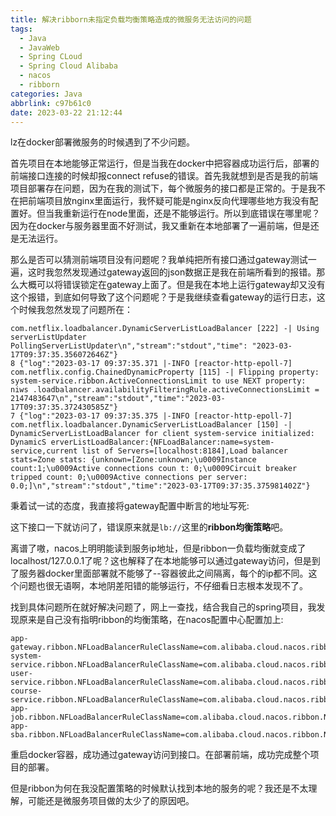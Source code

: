 ```yaml
---
title: 解决ribborn未指定负载均衡策略造成的微服务无法访问的问题
tags:
  - Java
  - JavaWeb
  - Spring CLoud
  - Spring Cloud Alibaba
  - nacos
  - ribborn
categories: Java
abbrlink: c97b61c0
date: 2023-03-22 21:12:44
---
```


lz在docker部署微服务的时候遇到了不少问题。

首先项目在本地能够正常运行，但是当我在docker中把容器成功运行后，部署的前端接口连接的时候却报connect refuse的错误。首先我就想到是否是我的前端项目部署存在问题，因为在我的测试下，每个微服务的接口都是正常的。于是我不在把前端项目放nginx里面运行，我怀疑可能是nginx反向代理哪些地方我没有配置好。但当我重新运行在node里面，还是不能够运行。所以到底错误在哪里呢？因为在docker与服务器里面不好测试，我又重新在本地部署了一遍前端，但是还是无法运行。

那么是否可以猜测前端项目没有问题呢？我单纯把所有接口通过gateway测试一遍，这时我忽然发现通过gateway返回的json数据正是我在前端所看到的报错。那么大概可以将错误锁定在gateway上面了。但是我在本地上运行gateway却又没有这个报错，到底如何导致了这个问题呢？于是我继续查看gateway的运行日志，这个时候我忽然发现了问题所在：

```
com.netflix.loadbalancer.DynamicServerListLoadBalancer [222] -| Using serverListUpdater PollingServerListUpdater\n","stream":"stdout","time": "2023-03-17T09:37:35.356072646Z"}
8 {"log":"2023-03-17 09:37:35.371 |-INFO [reactor-http-epoll-7] com.netflix.config.ChainedDynamicProperty [115] -| Flipping property: system-service.ribbon.ActiveConnectionsLimit to use NEXT property: niws .loadbalancer.availabilityFilteringRule.activeConnectionsLimit = 2147483647\n","stream":"stdout","time":"2023-03-17T09:37:35.372430585Z"}
7 {"log":"2023-03-17 09:37:35.375 |-INFO [reactor-http-epoll-7] com.netflix.loadbalancer.DynamicServerListLoadBalancer [150] -| DynamicServerListLoadBalancer for client system-service initialized: DynamicS erverListLoadBalancer:{NFLoadBalancer:name=system-service,current list of Servers=[localhost:8184],Load balancer stats=Zone stats: {unknown=[Zone:unknown;\u0009Instance count:1;\u0009Active connections coun t: 0;\u0009Circuit breaker tripped count: 0;\u0009Active connections per server: 0.0;]\n","stream":"stdout","time":"2023-03-17T09:37:35.375981402Z"}
```

秉着试一试的态度，我直接将gateway配置中断言的地址写死:

这下接口一下就访问了，错误原来就是`lb://`这里的**ribbon均衡策略**吧。

离谱了嗷，nacos上明明能读到服务ip地址，但是ribbon一负载均衡就变成了localhost/127.0.0.1了呢？这也解释了在本地能够可以通过gateway访问，但是到了服务器docker里面部署就不能够了--容器彼此之间隔离，每个的ip都不同。这个问题也很无语啊，本地阴差阳错的能够运行，不仔细看日志根本发现不了。

找到具体问题所在就好解决问题了，网上一查找，结合我自己的spring项目，我发现原来是自己没有指明ribbon的均衡策略，在nacos配置中心配置加上:

```
app-gateway.ribbon.NFLoadBalancerRuleClassName=com.alibaba.cloud.nacos.ribbon.NacosRule
system-service.ribbon.NFLoadBalancerRuleClassName=com.alibaba.cloud.nacos.ribbon.NacosRule
user-service.ribbon.NFLoadBalancerRuleClassName=com.alibaba.cloud.nacos.ribbon.NacosRule
course-service.ribbon.NFLoadBalancerRuleClassName=com.alibaba.cloud.nacos.ribbon.NacosRule
app-job.ribbon.NFLoadBalancerRuleClassName=com.alibaba.cloud.nacos.ribbon.NacosRule
app-sba.ribbon.NFLoadBalancerRuleClassName=com.alibaba.cloud.nacos.ribbon.NacosRule
```

重启docker容器，成功通过gateway访问到接口。在部署前端，成功完成整个项目的部署。

但是ribbon为何在我没配置策略的时候默认找到本地的服务的呢？我还是不太理解，可能还是微服务项目做的太少了的原因吧。
